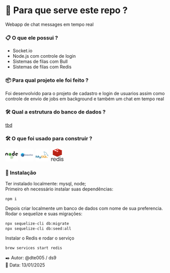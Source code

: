 <h1> 🚀 Para que serve este repo ?</h1>
<p>Webapp de chat messages em tempo real</p>

<h3> 📋 O que ele possui ?</h3>
<ul>
 <li>Socket.io</li>
 <li>Node.js com controle de login</li>
 <li>Sistemas de filas com Bull</li>
 <li>Sistemas de filas com Redis</li>
</ul>

<h3> 📦 Para qual projeto ele foi feito ?</h3>
<p>Foi desenvolvido para o projeto de cadastro e login de usuarios assim como controle de envio de jobs em background e também um chat em tempo real</p>

<h3> 🛠️ Qual a estrutura do banco de dados ?</h3>

<a href="">tbd</a>

<h3> 🛠️ O que foi usado para construir ?</h3>
<div>
  <img src="https://github.com/devicons/devicon/blob/master/icons/nodejs/nodejs-original-wordmark.svg" title="Node.Js" alt="Nodejs" width="40" height="40"/>&nbsp;
  <img src="https://github.com/devicons/devicon/blob/master/icons/sequelize/sequelize-original-wordmark.svg" title="Sequelize" alt="Sequelize" width="40" height="40"/>&nbsp;
  <img src="https://github.com/devicons/devicon/blob/master/icons/mysql/mysql-original-wordmark.svg" title="Mysql" alt="Mysql" width="40" height="40"/>&nbsp;
  <img src="https://github.com/devicons/devicon/blob/master/icons/redis/redis-original-wordmark.svg"title="Redis" alt="Redis" width="40" height="40"
</div>

<h3> 🔧 Instalação</h3>
Ter instalado localmente: mysql, node;
<br>
Primeiro eh necessário instalar suas dependências:

```
npm i
```

Depois criar localmente um banco de dados com nome de sua preferencia.
<br>
Rodar o sequelize e suas migrações:

```
npx sequelize-cli db:migrate
npx sequelize-cli db:seed:all
```

Instalar o Redis e rodar o serviço
```
brew services start redis 
```

✒️ Autor: @dte005 / ds9
</br>
📄 Data: 13/01/2025
